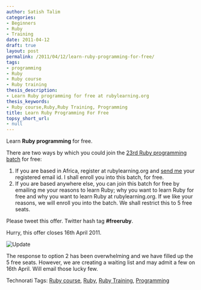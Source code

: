 ```yaml
---
author: Satish Talim
categories:
- Beginners
- Ruby
- Training
date: 2011-04-12
draft: true
layout: post
permalink: /2011/04/12/learn-ruby-programming-for-free/
tags:
- programming
- Ruby
- Ruby course
- Ruby training
thesis_description:
- Learn Ruby programming for free at rubylearning.org
thesis_keywords:
- Ruby course,Ruby,Ruby Training, Programming
title: Learn Ruby Programming For Free
topsy_short_url:
- null
---
```


<div>
  <p>
    <span class="drop_cap">L</span>earn <strong>Ruby programming</strong> for free.
  </p>
  
  <p>
    There are two ways by which you could join the <a href="http://rubylearning.com/blog/2011/03/12/ruby-programming-23rd-batch-an-intensive-online-course-for-beginners/">23rd Ruby programming batch</a> for free:
  </p>
  
  <ol>
    <li>
      If you are based in Africa, register at rubylearning.org and <a href="mailto:satish@rubylearning.com">send me</a> your registered email id. I shall enroll you into this batch, for free.
    </li>
    <li>
      If you are based anywhere else, you can join this batch for free by emailing me your reasons to learn Ruby; why you want to learn Ruby for free and why you want to learn Ruby at rubylearning.org. If we like your reasons, we will enroll you into the batch. We shall restrict this to 5 free seats.
    </li>
  </ol>
  
  <p>
    Please tweet this offer. Twitter hash tag <strong>#freeruby</strong>.
  </p>
  
  <p>
    Hurry, this offer closes 16th April 2011.
  </p>
  
  <p>
    <img src='http://rubylearning.com/images/update.jpg' style="border: 0px none ;" alt="Update" title="Update" />
  </p>
  
  <p>
    The response to option 2 has been overwhelming and we have filled up the 5 free seats. However, we are creating a waiting list and may admit a few on 16th April. Will email those lucky few.
  </p>
</div>

Technorati Tags: <a href="http://technorati.com/tag/Ruby+course" rel="tag">Ruby course</a>, <a href="http://technorati.com/tag/Ruby" rel="tag">Ruby</a>, <a href="http://technorati.com/tag/Ruby+Training" rel="tag">Ruby Training</a>, <a href="http://technorati.com/tag/Programming" rel="tag"> Programming</a>
